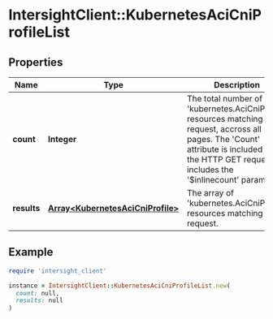 # IntersightClient::KubernetesAciCniProfileList

## Properties

| Name | Type | Description | Notes |
| ---- | ---- | ----------- | ----- |
| **count** | **Integer** | The total number of &#39;kubernetes.AciCniProfile&#39; resources matching the request, accross all pages. The &#39;Count&#39; attribute is included when the HTTP GET request includes the &#39;$inlinecount&#39; parameter. | [optional] |
| **results** | [**Array&lt;KubernetesAciCniProfile&gt;**](KubernetesAciCniProfile.md) | The array of &#39;kubernetes.AciCniProfile&#39; resources matching the request. | [optional] |

## Example

```ruby
require 'intersight_client'

instance = IntersightClient::KubernetesAciCniProfileList.new(
  count: null,
  results: null
)
```

